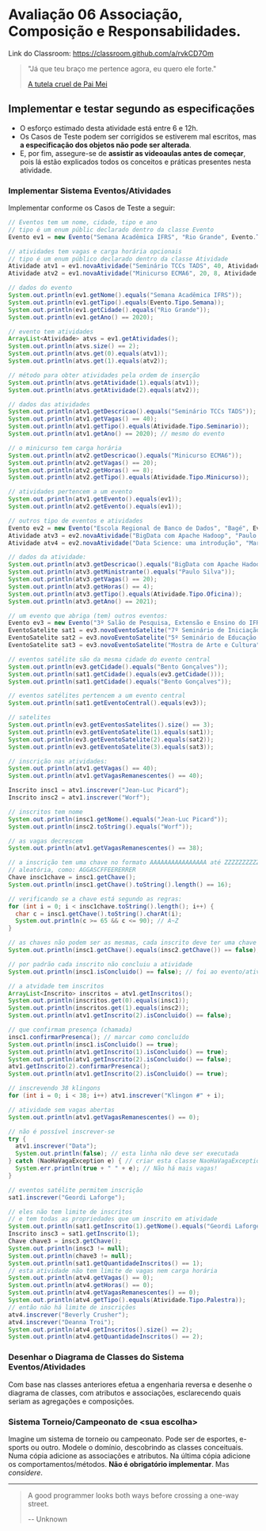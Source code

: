 # Avaliação 06 Associação, Composição e Responsabilidades.

Link do Classroom: <https://classroom.github.com/a/rvkCD7Om>

> "Já que teu braço me pertence agora,
> eu quero ele forte."
>
> [A tutela cruel de Pai Mei](https://youtu.be/JOCe0isg_1E)

## Implementar e testar segundo as especificações

- O esforço estimado desta atividade está entre 6 e 12h.
- Os Casos de Teste podem ser corrigidos se estiverem mal escritos, mas **a especificação dos objetos não pode ser alterada**.
- E, por fim, assegure-se de **assistir as videoaulas antes de começar**, pois lá estão explicados todos os conceitos e práticas presentes nesta atividade.


### Implementar Sistema Eventos/Atividades

Implementar conforme os Casos de Teste a seguir:

```java
// Eventos tem um nome, cidade, tipo e ano
// tipo é um enum públic declarado dentro da classe Evento
Evento ev1 = new Evento("Semana Acadêmica IFRS", "Rio Grande", Evento.Tipo.Semana, 2020);

// atividades tem vagas e carga horária opcionais
// tipo é um enum público declarado dentro da classe Atividade
Atividade atv1 = ev1.novaAtividade("Seminário TCCs TADS", 40, Atividade.Tipo.Seminario);
Atividade atv2 = ev1.novaAtividade("Minicurso ECMA6", 20, 8, Atividade.Tipo.Minicurso);

// dados do evento
System.out.println(ev1.getNome().equals("Semana Acadêmica IFRS"));
System.out.println(ev1.getTipo().equals(Evento.Tipo.Semana));
System.out.println(ev1.getCidade().equals("Rio Grande"));
System.out.println(ev1.getAno() == 2020);

// evento tem atividades
ArrayList<Atividade> atvs = ev1.getAtividades();
System.out.println(atvs.size() == 2);
System.out.println(atvs.get(0).equals(atv1));
System.out.println(atvs.get(1).equals(atv2));

// método para obter atividades pela ordem de inserção
System.out.println(atvs.getAtividade(1).equals(atv1));
System.out.println(atvs.getAtividade(2).equals(atv2));

// dados das atividades
System.out.println(atv1.getDescricao().equals("Seminário TCCs TADS"));
System.out.println(atv1.getVagas() == 40);
System.out.println(atv1.getTipo().equals(Atividade.Tipo.Seminario));
System.out.println(atv1.getAno() == 2020); // mesmo do evento

// o minicurso tem carga horária
System.out.println(atv2.getDescricao().equals("Minicurso ECMA6"));
System.out.println(atv2.getVagas() == 20);
System.out.println(atv2.getHoras() == 8);
System.out.println(atv2.getTipo().equals(Atividade.Tipo.Minicurso));

// atividades pertencem a um evento
System.out.println(atv1.getEvento().equals(ev1));
System.out.println(atv2.getEvento().equals(ev1));

// outros tipo de eventos e atividades
Evento ev2 = new Evento("Escola Regional de Banco de Dados", "Bagé", Evento.Tipo.Escola, 2021);
Atividade atv3 = ev2.novaAtividade("BigData com Apache Hadoop", "Paulo Silva", 20, 4, Atividade.Tipo.Oficina);
Atividade atv4 = ev2.novaAtividade("Data Science: uma introdução", "Maria Santos", Atividade.Tipo.Palestra);

// dados da atividade:
System.out.println(atv3.getDescricao().equals("BigData com Apache Hadoop"));
System.out.println(atv3.getMinistrante().equals("Paulo Silva"));
System.out.println(atv3.getVagas() == 20);
System.out.println(atv3.getHoras() == 4);
System.out.println(atv3.getTipo().equals(Atividade.Tipo.Oficina));
System.out.println(atv3.getAno() == 2021);

// um evento que abriga (tem) outros eventos:
Evento ev3 = new Evento("3º Salão de Pesquisa, Extensão e Ensino do IFRS", "Bento Gonçalves", Evento.Tipo.Salao, 2022);
EventoSatelite sat1 = ev3.novoEventoSatelite("7º Seminário de Iniciação Científica e Tecnológica (SICT)", Evento.Tipo.Seminario);
EventoSatelite sat2 = ev3.novoEventoSatelite("5º Seminário de Educação Profissional e Tecnológica (SEMEPT)", Evento.Tipo.Seminario);
EventoSatelite sat3 = ev3.novoEventoSatelite("Mostra de Arte e Cultura", Evento.Tipo.Mostra);

// eventos satélite são da mesma cidade do evento central
System.out.println(ev3.getCidade().equals("Bento Gonçalves"));
System.out.println(sat1.getCidade().equals(ev3.getCidade()));
System.out.println(sat1.getCidade().equals("Bento Gonçalves"));

// eventos satélites pertencem a um evento central
System.out.println(sat1.getEventoCentral().equals(ev3));

// satelites
System.out.println(ev3.getEventosSatelites().size() == 3);
System.out.println(ev3.getEventoSatelite(1).equals(sat1));
System.out.println(ev3.getEventoSatelite(2).equals(sat2));
System.out.println(ev3.getEventoSatelite(3).equals(sat3));

// inscrição nas atividades:
System.out.println(atv1.getVagas() == 40);
System.out.println(atv1.getVagasRemanescentes() == 40);

Inscrito insc1 = atv1.inscrever("Jean-Luc Picard");
Inscrito insc2 = atv1.inscrever("Worf");

// inscritos tem nome
System.out.println(insc1.getNome().equals("Jean-Luc Picard"));
System.out.println(insc2.toString().equals("Worf"));

// as vagas decrescem
System.out.println(atv1.getVagasRemanescentes() == 38);

// a inscrição tem uma chave no formato AAAAAAAAAAAAAAAA até ZZZZZZZZZZZZZZZZ
// aleatória, como: AGGASCFFEERERRER
Chave insc1chave = insc1.getChave();
System.out.println(insc1.getChave().toString().length() == 16);

// verificando se a chave está segundo as regras:
for (int i = 0; i < insc1chave.toString().length(); i++) {
  char c = insc1.getChave().toString().charAt(i);
  System.out.println(c >= 65 && c <= 90); // A~Z
}

// as chaves não podem ser as mesmas, cada inscrito deve ter uma chave única
System.out.println(insc1.getChave().equals(insc2.getChave()) == false);

// por padrão cada inscrito não concluiu a atividade
System.out.println(insc1.isConcluido() == false); // foi ao evento/atividade?

// a atvidade tem inscritos
ArrayList<Inscrito> inscritos = atv1.getInscritos();
System.out.println(inscritos.get(0).equals(insc1));
System.out.println(inscritos.get(1).equals(insc2));
System.out.println(atv1.getInscrito(2).isConcluido() == false);

// que confirmam presença (chamada)
insc1.confirmarPresenca(); // marcar como concluído
System.out.println(insc1.isConcluido() == true);
System.out.println(atv1.getInscrito(1).isConcluido() == true);
System.out.println(atv1.getInscrito(2).isConcluido() == false);
atv1.getInscrito(2).confirmarPresenca();
System.out.println(atv1.getInscrito(2).isConcluido() == true);

// inscrevendo 38 klingons
for (int i = 0; i < 38; i++) atv1.inscrever("Klingon #" + i);

// atividade sem vagas abertas
System.out.println(atv1.getVagasRemanescentes() == 0);

// não é possível inscrever-se
try {
  atv1.inscrever("Data");
  System.out.println(false); // esta linha não deve ser executada
} catch (NaoHaVagaException e) { // criar esta classe NaoHaVagaException extends RuntimeException
  System.err.println(true + " " + e); // Não há mais vagas!
}

// eventos satélite permitem inscrição
sat1.inscrever("Geordi Laforge");

// eles não tem limite de inscritos
// e tem todas as propriedades que um inscrito em atividade
System.out.println(sat1.getInscrito(1).getNome().equals("Geordi Laforge"));
Inscrito insc3 = sat1.getInscrito(1);
Chave chave3 = insc3.getChave();
System.out.println(insc3 != null);
System.out.println(chave3 != null);
System.out.println(sat1.getQuantidadeInscritos() == 1);
// esta atividade não tem limite de vagas nem carga horária
System.out.println(atv4.getVagas() == 0);
System.out.println(atv4.getHoras() == 0);
System.out.println(atv4.getVagasRemanescentes() == 0);
System.out.println(atv4.getTipo().equals(Atividade.Tipo.Palestra));
// então não há limite de inscrições
atv4.inscrever("Beverly Crusher");
atv4.inscrever("Deanna Troi");
System.out.println(atv4.getInscritos().size() == 2);
System.out.println(atv4.getQuantidadeInscritos() == 2);
```

### Desenhar o Diagrama de Classes do Sistema Eventos/Atividades

Com base nas classes anteriores efetua a engenharia reversa e desenhe o diagrama de classes, com atributos e associações, esclarecendo quais seriam as agregações e composições.

### Sistema Torneio/Campeonato de &lt;sua escolha&gt;

Imagine um sistema de torneio ou campeonato. Pode ser de esportes, e-sports ou outro. Modele o domínio, descobrindo as classes conceituais. Numa cópia adicione as associações e atributos. Na última cópia adicione os comportamentos/métodos. **Não é obrigatório implementar**. Mas _considere_.

- - -

> A good programmer looks both ways before crossing a one-way street.
>
> -- Unknown
